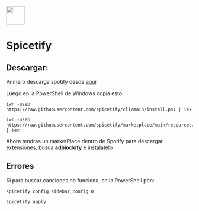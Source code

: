 <img src= "[https://github.com/rubencq26/rubencq26/blob/main/d4mh6ry-6502ac89-97e3-4297-9a10-efcf023654ff.gif](https://spicetify.app/images/spicetify.png)" width = 50px >
<h1>Spicetify</h1>

## Descargar:
Primero descarga spotify desde [aquí](https://download.scdn.co/SpotifySetup.exe)

Luego en la PowerShell de Windows copia esto
```
iwr -useb https://raw.githubusercontent.com/spicetify/cli/main/install.ps1 | iex
```

```
iwr -useb https://raw.githubusercontent.com/spicetify/marketplace/main/resources/install.ps1 | iex
```
Ahora tendras un marketPlace dentro de Spotify para descargar extensiones, busca **adblockify** e instalatelo

## Errores
Si para buscar canciones no funciona, en la PowerShell pon:
```
spicetify config sidebar_config 0
```
```
spicetify apply
```
